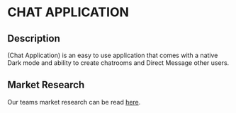 # CHAT APPLICATION

## Description 
(Chat Application) is an easy to use application that comes with a native Dark mode and ability to create chatrooms and Direct Message other users. 

## Market Research
Our teams market research can be read [here](./MarketResearch.md).


